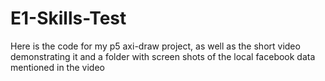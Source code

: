 # E1-Skills-Test
Here is the code for my p5 axi-draw project, as well as the short video demonstrating it and a folder with screen shots of the local facebook  data mentioned in the video
